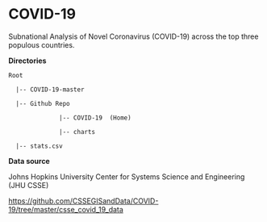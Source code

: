 # COVID-19
Subnational Analysis of Novel Coronavirus (COVID-19) across the top three populous countries.





**Directories**

    Root

      |-- COVID-19-master

      |-- Github Repo

                  |-- COVID-19  (Home)

                  |-- charts

      |-- stats.csv
  

**Data source**

Johns Hopkins University Center for Systems Science and Engineering (JHU CSSE)

https://github.com/CSSEGISandData/COVID-19/tree/master/csse_covid_19_data
